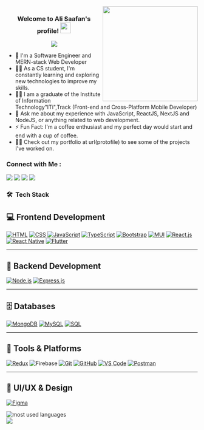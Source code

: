 
<img width="250" align="right" src="https://c.tenor.com/_DOBjnGspYAAAAAM/code-coding.gif">

<h3 align="center">
  Welcome to Ali Saafan's profile!
  <img src="https://media.giphy.com/media/hvRJCLFzcasrR4ia7z/giphy.gif" width="28">
</h3>

<!-- Typing SVG by DenverCoder1 - https://github.com/DenverCoder1/readme-typing-svg -->
<p align="center">
  <a href="https://github.com/DenverCoder1/readme-typing-svg"><img src="https://readme-typing-svg.herokuapp.com/?lines=MERN-stack%20web%20developer;Always%20learning%20new%20things&font=Fira%20Code&center=true&width=440&height=45&color=f75c7e&vCenter=true&size=22"></a>
</p> 

- 🏢 I'm a Software Engineer and MERN-stack Web Developer 
- 👨‍💻 As a CS student, I'm constantly learning and exploring new technologies to improve my skills.
- 👨‍💻 I am a graduate of the Institute of Information Technology"ITi",Track (Front-end and Cross-Platform Mobile Developer)
- 💬 Ask me about my experience with JavaScript, ReactJS, NextJS and NodeJS, or anything related to web development.
- ⚡ Fun Fact: I'm a coffee enthusiast and my perfect day would start and end with a cup of coffee.
- 👨‍💻 Check out my portfolio at url(protofile) to see some of the projects I've worked on.


### Connect with Me :

<a href="https://www.linkedin.com/in/ali-saafan-926197209?utm_source=share&utm_campaign=share_via&utm_content=profile&utm_medium=android_app" target="_blank"><img src="https://img.shields.io/badge/-Ali%20Saafan-0077B5?style=for-the-badge&logo=Linkedin&logoColor=white"/></a>
<a href="" target="_blank"><img src="https://img.shields.io/badge/-Ali%20Saafan-0077B5?style=for-the-badge&logo=Telegram&logoColor=white"/></a>
<a href="https://www.facebook.com/ali.saafan.7?mibextid=ZbWKwL" target="_blank"><img src="https://img.shields.io/badge/-Ali%20Saafan-0077B5?style=for-the-badge&logo=facebook&logoColor=white"/></a>
<a href="" target="_blank"><img src="https://img.shields.io/badge/-Ali%20Saafan-0077B5?style=for-the-badge&logo=whatsapp&logoColor=white"/></a>




### 🛠 &nbsp;Tech Stack
## 💻 Frontend Development

[![HTML](https://img.shields.io/badge/-HTML-05122A?style=flat&logo=html5)](https://developer.mozilla.org/en-US/docs/Web/HTML)
[![CSS](https://img.shields.io/badge/-CSS-05122A?style=flat&logo=css3&logoColor=1572B6)](https://developer.mozilla.org/en-US/docs/Web/CSS)
[![JavaScript](https://img.shields.io/badge/-JavaScript-05122A?style=flat&logo=javascript)](https://developer.mozilla.org/en-US/docs/Web/JavaScript)
[![TypeScript](https://img.shields.io/badge/-TypeScript-05122A?style=flat&logo=typescript)](https://www.typescriptlang.org/)
[![Bootstrap](https://img.shields.io/badge/-Bootstrap-05122A?style=flat&logo=bootstrap&logoColor=563D7C)](https://getbootstrap.com/)
[![MUI](https://img.shields.io/badge/-MUI-05122A?style=flat&logo=mui&logoColor=007FFF)](https://mui.com/)
[![React.js](https://img.shields.io/badge/-React-05122A?style=flat&logo=react)](https://reactjs.org/)
[![React Native](https://img.shields.io/badge/-React%20Native-05122A?style=flat&logo=react)](https://reactnative.dev/)
[![Flutter](https://img.shields.io/badge/-Flutter-05122A?style=flat&logo=flutter)](https://flutter.dev/)

---

## 🧠 Backend Development

[![Node.js](https://img.shields.io/badge/-Node.js-05122A?style=flat&logo=node.js&logoColor=339933)](https://nodejs.org/)
[![Express.js](https://img.shields.io/badge/-Express.js-05122A?style=flat&logo=express)](https://expressjs.com/)

---

## 🗄️ Databases

[![MongoDB](https://img.shields.io/badge/-MongoDB-05122A?style=flat&logo=mongodb)](https://www.mongodb.com/)
[![MySQL](https://img.shields.io/badge/-MySQL-05122A?style=flat&logo=mysql&logoColor=4479A1)](https://www.mysql.com/)
[![SQL](https://img.shields.io/badge/-SQL-05122A?style=flat&logo=sqlite&logoColor=003B57)](https://www.w3schools.com/sql/)

---

## 🧰 Tools & Platforms
[![Redux](https://img.shields.io/badge/-Redux-05122A?style=flat&logo=redux&logoColor=764ABC)](https://redux.js.org/)
![Firebase](https://img.shields.io/badge/-Firebase-05122A?style=flat&logo=firebase)
[![Git](https://img.shields.io/badge/-Git-05122A?style=flat&logo=git)](https://git-scm.com/)
[![GitHub](https://img.shields.io/badge/-GitHub-05122A?style=flat&logo=github)](https://github.com/)
[![VS Code](https://img.shields.io/badge/-Visual%20Studio%20Code-05122A?style=flat&logo=visual-studio-code&logoColor=007ACC)](https://code.visualstudio.com/)
[![Postman](https://img.shields.io/badge/-Postman-05122A?style=flat&logo=postman)](https://www.postman.com/)

---

## 🎨 UI/UX & Design

[![Figma](https://img.shields.io/badge/-Figma-05122A?style=flat&logo=figma)](https://www.figma.com/)






<img align="left" src="https://github-readme-stats.vercel.app/api/top-langs?username=yousefdergham&show_icons=true&locale=en&layout=compact&theme=radical" alt="most used languages" />
<br>
<a href="https://komarev.com/ghpvc/?username=yousefdergham&style=for-the-badge">
    <img src="https://komarev.com/ghpvc/?username=yousefdergham&style=for-the-badge">
</a>
